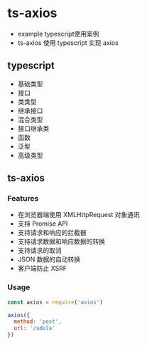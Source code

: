 # ts-axios

- example typescript使用案例
- ts-axios 使用 typescript 实现 axios

## typescript
- 基础类型
- 接口
- 类类型
- 继承接口
- 混合类型
- 接口继承类
- 函数
- 泛型
- 高级类型

## ts-axios

### Features

- 在浏览器端使用 XMLHttpRequest 对象通讯
- 支持 Promise API
- 支持请求和响应的拦截器
- 支持请求数据和响应数据的转换
- 支持请求的取消
- JSON 数据的自动转换
- 客户端防止 XSRF

### Usage

```javascript
const axios = require('axios')

axios({
  method: 'post',
  url: '/adela'
})
```
